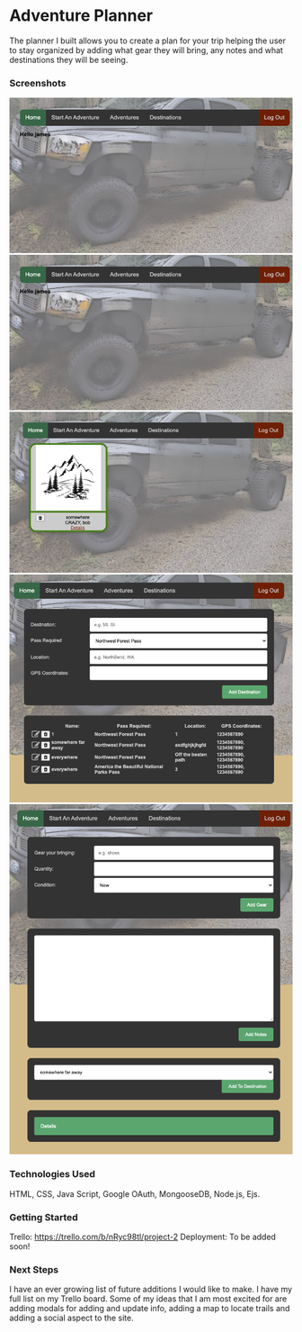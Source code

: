 
# Adventure Planner

The planner I built allows you to create a plan for your trip helping the user to stay organized by adding what gear they will bring, any notes and what destinations they will be seeing.

### Screenshots

![pic1](pic2.png)
![pic2](pic2.png)
![pic3](pic3.png)
![pic4](pic4.png)
![pic5](pic5.png)

### Technologies Used
HTML, CSS, Java Script, Google OAuth, MongooseDB, Node.js, Ejs.

### Getting Started
Trello: https://trello.com/b/nRyc98tl/project-2
Deployment: To be added soon!

### Next Steps
I have an ever growing list of future additions I would like to make. I have my full list on my Trello board. Some of my ideas that I am most excited for are adding modals for adding and update info, adding a map to locate trails and adding a social aspect to the site.
